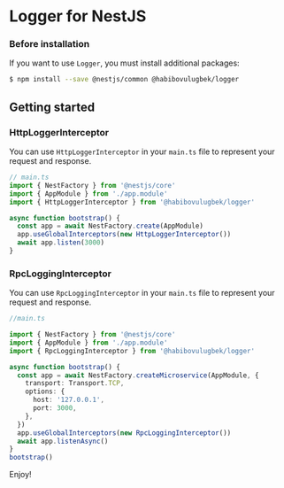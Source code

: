 # Logger for NestJS

<!-- ### Disclaimer -->

<!-- This is a **private package**, you need an **access token** to install this package. Please contact
[me](https://t.me/iaxel) to get an access token. -->

### Before installation

If you want to use `Logger`, you must install additional packages:

```bash
$ npm install --save @nestjs/common @habibovulugbek/logger
```

## Getting started

### HttpLoggerInterceptor

You can use `HttpLoggerInterceptor` in your `main.ts` file to represent your request and response.

```ts
// main.ts
import { NestFactory } from '@nestjs/core'
import { AppModule } from './app.module'
import { HttpLoggerInterceptor } from '@habibovulugbek/logger'

async function bootstrap() {
  const app = await NestFactory.create(AppModule)
  app.useGlobalInterceptors(new HttpLoggerInterceptor())
  await app.listen(3000)
}
```

### RpcLoggingInterceptor

You can use `RpcLoggingInterceptor` in your `main.ts` file to represent your request and response.

```ts
//main.ts

import { NestFactory } from '@nestjs/core'
import { AppModule } from './app.module'
import { RpcLoggingInterceptor } from '@habibovulugbek/logger'

async function bootstrap() {
  const app = await NestFactory.createMicroservice(AppModule, {
    transport: Transport.TCP,
    options: {
      host: '127.0.0.1',
      port: 3000,
    },
  })
  app.useGlobalInterceptors(new RpcLoggingInterceptor())
  await app.listenAsync()
}
bootstrap()
```

Enjoy!
